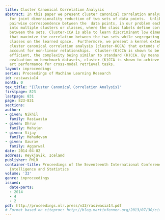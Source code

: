 ```yaml
---
title: Cluster Canonical Correlation Analysis
abstract: In this paper we present cluster canonical correlation analysis (cluster-CCA)
  for joint dimensionality reduction of two sets of data points.  Unlike the standard
  pairwise correspondence between the  data points, in our problem each set is partitioned
  into multiple clusters or classes, where the class labels define correspondences
  between the sets. Cluster-CCA is able to learn discriminant low dimensional representations
  that maximize the correlation between the two sets while segregating the different
  classes on the learned space.  Furthermore, we present a kernel extension, kernel
  cluster canonical correlation analysis (cluster-KCCA) that extends cluster-CCA to
  account for non-linear relationships.  Cluster-(K)CCA is shown to be computationally
  efficient, the complexity being similar to standard (K)CCA. By means of experimental
  evaluation on benchmark datasets, cluster-(K)CCA is shown to achieve state of the
  art performance for cross-modal retrieval tasks.
layout: inproceedings
series: Proceedings of Machine Learning Research
id: rasiwasia14
month: 0
tex_title: "{Cluster Canonical Correlation Analysis}"
firstpage: 823
lastpage: 831
page: 823-831
sections: 
author:
- given: Nikhil
  family: Rasiwasia
- given: Dhruv
  family: Mahajan
- given: Vijay
  family: Mahadevan
- given: Gaurav
  family: Aggarwal
date: 2014-04-02
address: Reykjavik, Iceland
publisher: PMLR
container-title: Proceedings of the Seventeenth International Conference on Artificial
  Intelligence and Statistics
volume: '33'
genre: inproceedings
issued:
  date-parts:
  - 2014
  - 4
  - 2
pdf: http://proceedings.mlr.press/v33/rasiwasia14.pdf
# Format based on citeproc: http://blog.martinfenner.org/2013/07/30/citeproc-yaml-for-bibliographies/
---
```

